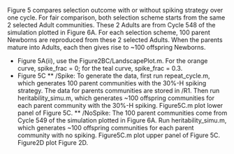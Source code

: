 Figure 5 compares selection outcome with or without spiking strategy over one cycle. For fair comparison, both selection scheme starts from the same 2 selected Adult communities. These 2 Adults are from Cycle 548 of the simulation plotted in Figure 6A. For each selection scheme, 100 parent Newborns are reproduced from these 2 selected Adults. When the parents mature into Adults, each then gives rise to ~100 offspring Newborns.
* Figure 5A(ii), use the Figure2BC/LandscapePlot.m. For the orange curve, spike_frac = 0; for the teal curve, spike_frac = 0.3.
* Figure 5C
  ** /Spike: To generate the data, first run repeat_cycle.m, which generates 100 parent communities with the 30%-H spiking strategy. The data for parents communities are stored in /R1. Then run heritability_simu.m, which generates ~100 offspring communities for each parent community with the 30%-H spiking. Figure5C.m plot lower panel of Figure 5C.
  ** /NoSpike: The 100 parent communities come from Cycle 549 of the simulation plotted in Figure 6A. Run heritability_simu.m, which generates ~100 offspring communities for each parent community with no spiking. Figure5C.m plot upper panel of Figure 5C. Figure2D plot Figure 2D.
